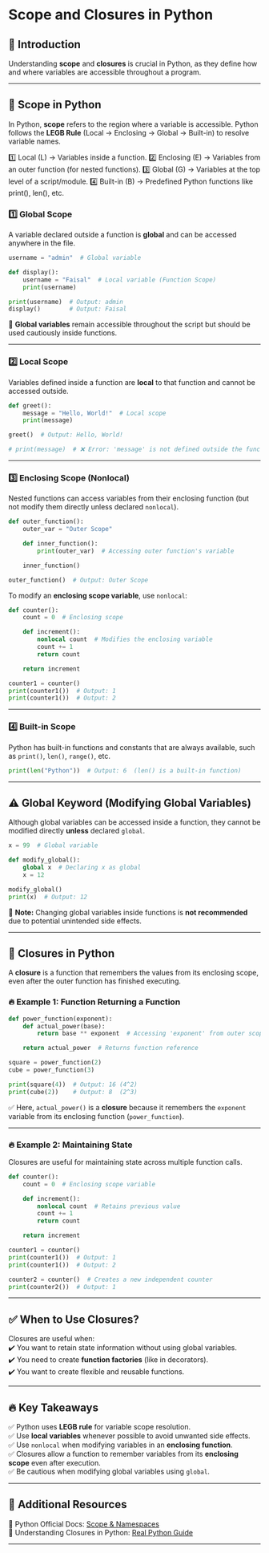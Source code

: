  
# Scope and Closures in Python

## 📌 Introduction  
Understanding **scope** and **closures** is crucial in Python, as they define how and where variables are accessible throughout a program.  

---

## 🔹 Scope in Python  
In Python, **scope** refers to the region where a variable is accessible. Python follows the **LEGB Rule** (Local → Enclosing → Global → Built-in) to resolve variable names.


1️⃣ Local (L) → Variables inside a function.
2️⃣ Enclosing (E) → Variables from an outer function (for nested functions).
3️⃣ Global (G) → Variables at the top level of a script/module.
4️⃣ Built-in (B) → Predefined Python functions like print(), len(), etc.

### 1️⃣ Global Scope  
A variable declared outside a function is **global** and can be accessed anywhere in the file.  

```python
username = "admin"  # Global variable

def display():
    username = "Faisal"  # Local variable (Function Scope)
    print(username)

print(username)  # Output: admin
display()        # Output: Faisal
```

🔹 **Global variables** remain accessible throughout the script but should be used cautiously inside functions.  

---

### 2️⃣ Local Scope  
Variables defined inside a function are **local** to that function and cannot be accessed outside.  

```python
def greet():
    message = "Hello, World!"  # Local scope
    print(message)

greet()  # Output: Hello, World!

# print(message)  # ❌ Error: 'message' is not defined outside the function.
```

---

### 3️⃣ Enclosing Scope (Nonlocal)  
Nested functions can access variables from their enclosing function (but not modify them directly unless declared `nonlocal`).  

```python
def outer_function():
    outer_var = "Outer Scope"

    def inner_function():
        print(outer_var)  # Accessing outer function's variable

    inner_function()

outer_function()  # Output: Outer Scope
```

To modify an **enclosing scope variable**, use `nonlocal`:

```python
def counter():
    count = 0  # Enclosing scope

    def increment():
        nonlocal count  # Modifies the enclosing variable
        count += 1
        return count

    return increment

counter1 = counter()
print(counter1())  # Output: 1
print(counter1())  # Output: 2
```

---

### 4️⃣ Built-in Scope  
Python has built-in functions and constants that are always available, such as `print()`, `len()`, `range()`, etc.  

```python
print(len("Python"))  # Output: 6  (len() is a built-in function)
```

---

## ⚠️ Global Keyword (Modifying Global Variables)  
Although global variables can be accessed inside a function, they cannot be modified directly **unless** declared `global`.  

```python
x = 99  # Global variable

def modify_global():
    global x  # Declaring x as global
    x = 12

modify_global()
print(x)  # Output: 12
```

🔴 **Note:** Changing global variables inside functions is **not recommended** due to potential unintended side effects.

---

## 🔹 Closures in Python  
A **closure** is a function that remembers the values from its enclosing scope, even after the outer function has finished executing.

### 🔥 Example 1: Function Returning a Function  

```python
def power_function(exponent):
    def actual_power(base):
        return base ** exponent  # Accessing 'exponent' from outer scope

    return actual_power  # Returns function reference

square = power_function(2)
cube = power_function(3)

print(square(4))  # Output: 16 (4^2)
print(cube(2))    # Output: 8  (2^3)
```

✅ Here, `actual_power()` is a **closure** because it remembers the `exponent` variable from its enclosing function (`power_function`).

---

### 🔥 Example 2: Maintaining State  
Closures are useful for maintaining state across multiple function calls.

```python
def counter():
    count = 0  # Enclosing scope variable

    def increment():
        nonlocal count  # Retains previous value
        count += 1
        return count

    return increment

counter1 = counter()
print(counter1())  # Output: 1
print(counter1())  # Output: 2

counter2 = counter()  # Creates a new independent counter
print(counter2())  # Output: 1
```

---

## ✅ When to Use Closures?  
Closures are useful when:  
✔️ You want to retain state information without using global variables.  
✔️ You need to create **function factories** (like in decorators).  
✔️ You want to create flexible and reusable functions.

---

## 🔥 Key Takeaways  
✅ Python uses **LEGB rule** for variable scope resolution.  
✅ Use **local variables** whenever possible to avoid unwanted side effects.  
✅ Use `nonlocal` when modifying variables in an **enclosing function**.  
✅ Closures allow a function to remember variables from its **enclosing scope** even after execution.  
✅ Be cautious when modifying global variables using `global`.

---

## 🔗 Additional Resources  
📌 Python Official Docs: [Scope & Namespaces](https://docs.python.org/3/tutorial/classes.html#python-scopes-and-namespaces)  
📌 Understanding Closures in Python: [Real Python Guide](https://realpython.com/inner-functions-what-are-they-good-for/)  

---
